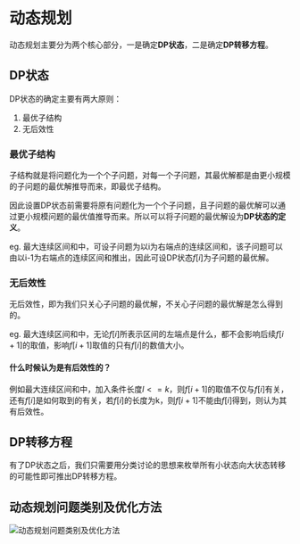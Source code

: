 # 动态规划
动态规划主要分为两个核心部分，一是确定**DP状态**，二是确定**DP转移方程**。
## DP状态
DP状态的确定主要有两大原则：
1. 最优子结构
2. 无后效性
### 最优子结构
子结构就是将问题化为一个个子问题，对每一个子问题，其最优解都是由更小规模的子问题的最优解推导而来，即最优子结构。

因此设置DP状态前需要将原有问题化为一个个子问题，且子问题的最优解可以通过更小规模问题的最优值推导而来。所以可以将子问题的最优解设为**DP状态的定义**。

eg. 最大连续区间和中，可设子问题为以i为右端点的连续区间和，该子问题可以由以i-1为右端点的连续区间和推出，因此可设DP状态$f[i]$为子问题的最优解。
### 无后效性
无后效性，即为我们只关心子问题的最优解，不关心子问题的最优解是怎么得到的。

eg. 最大连续区间和中，无论$f[i]$所表示区间的左端点是什么，都不会影响后续$f[i+1]$的取值，影响$f[i+1]$取值的只有$f[i]$的数值大小。
#### 什么时候认为是有后效性的？
例如最大连续区间和中，加入条件长度$l<=k$，则$f[i+1]$的取值不仅与$f[i]$有关，还有$f[i]$是如何取到的有关，若$f[i]$的长度为k，则$f[i+1]$不能由$f[i]$得到，则认为其有后效性。
## DP转移方程
有了DP状态之后，我们只需要用分类讨论的思想来枚举所有小状态向大状态转移的可能性即可推出DP转移方程。
## 动态规划问题类别及优化方法
![动态规划问题类别及优化方法](https://pic2.zhimg.com/80/v2-21366d47656574b928749040c6cc1888_720w.jpg?source=1940ef5c)